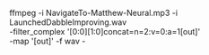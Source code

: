 ffmpeg -i NavigateTo-Matthew-Neural.mp3 -i LaunchedDabbleImproving.wav \
-filter_complex '[0:0][1:0]concat=n=2:v=0:a=1[out]' \
-map '[out]' -f wav -